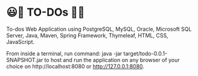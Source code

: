 # 😃📒 TO-DOs 📒😃
To-dos Web Application using PostgreSQL, MySQL, Oracle, Microsoft SQL Server, Java, Maven, Spring Framework, Thymeleaf, HTML, CSS, JavaScript.

From inside a terminal, run command: java -jar target/todo-0.0.1-SNAPSHOT.jar to host and run the application on any browser of your choice on http://localhost:8080 or http://127.0.0.1:8080.
